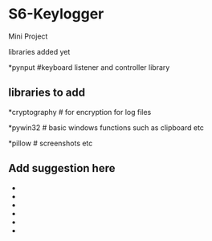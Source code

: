 # S6-Keylogger
Mini Project



libraries added yet 

 *pynput  #keyboard listener and controller library
 
 
 libraries to add 
 ---------------------
 
 *cryptography   # for encryption for log files
 
 *pywin32        # basic windows functions such as clipboard etc
 
 *pillow         # screenshots etc
 

Add suggestion here
------------------------

*
*
*
*
*
*
